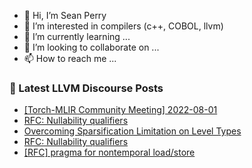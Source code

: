 - 👋 Hi, I’m Sean Perry
- 👀 I’m interested in compilers (c++, COBOL, llvm)
- 🌱 I’m currently learning ...
- 💞️ I’m looking to collaborate on ...
- 📫 How to reach me ...

<!---
s66perry/s66perry is a ✨ special ✨ repository because its `README.md` (this file) appears on your GitHub profile.
You can click the Preview link to take a look at your changes.
--->
### 📕 Latest LLVM Discourse Posts

<!-- DISCOURSE-LLVM:START -->
- [[Torch-MLIR Community Meeting] 2022-08-01](https://discourse.llvm.org/t/torch-mlir-community-meeting-2022-08-01/64112#post_2)
- [RFC: Nullability qualifiers](https://discourse.llvm.org/t/rfc-nullability-qualifiers/35672?page=2#post_37)
- [Overcoming Sparsification Limitation on Level Types](https://discourse.llvm.org/t/overcoming-sparsification-limitation-on-level-types/62585#post_3)
- [RFC: Nullability qualifiers](https://discourse.llvm.org/t/rfc-nullability-qualifiers/35672?page=2#post_36)
- [[RFC] pragma for nontemporal load/store](https://discourse.llvm.org/t/rfc-pragma-for-nontemporal-load-store/64215#post_2)
<!-- DISCOURSE-LLVM:END -->
